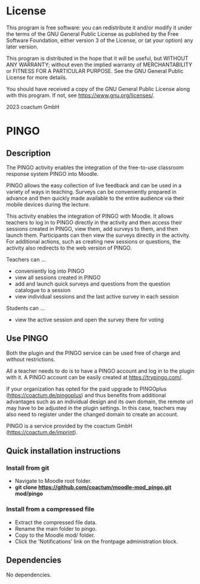 # License #

This program is free software: you can redistribute it and/or modify it under
the terms of the GNU General Public License as published by the Free Software
Foundation, either version 3 of the License, or (at your option) any later
version.

This program is distributed in the hope that it will be useful, but WITHOUT ANY
WARRANTY; without even the implied warranty of MERCHANTABILITY or FITNESS FOR A
PARTICULAR PURPOSE.  See the GNU General Public License for more details.

You should have received a copy of the GNU General Public License along with
this program.  If not, see <https://www.gnu.org/licenses/>.

2023 coactum GmbH

# PINGO #

## Description ##

The PINGO activity enables the integration of the free-to-use classroom response system PINGO into Moodle.

PINGO allows the easy collection of live feedback and can be used in a variety of ways in teaching. Surveys can be conveniently prepared in advance and then quickly made available to the entire audience via their mobile devices during the lecture.

This activity enables the integration of PINGO with Moodle. It allows teachers to log in to PINGO directly in the activity and then access their sessions created in PINGO, view them, add surveys to them, and then launch them.
Participants can then view the surveys directly in the activity. For additional actions, such as creating new sessions or questions, the activity also redirects to the web version of PINGO.

Teachers can ...

- conveniently log into PINGO
- view all sessions created in PINGO
- add and launch quick surveys and questions from the question catalogue to a session
- view individual sessions and the last active survey in each session

Students can ...

- view the active session and open the survey there for voting

## Use PINGO

Both the plugin and the PINGO service can be used free of charge and without restrictions.

All a teacher needs to do is to have a PINGO account and log in to the plugin with it. A PINGO account can be easily created at https://trypingo.com/.

If your organization has opted for the paid upgrade to PINGOplus (https://coactum.de/pingoplus) and thus benefits from additional advantages such as an individual design and its own domain, the remote url may have to be adjusted in the plugin settings. In this case, teachers may also need to register under the changed domain to create an account.

PINGO is a service provided by the coactum GmbH (https://coactum.de/imprint).

## Quick installation instructions ##

### Install from git ###
- Navigate to Moodle root folder.
- **git clone https://github.com/coactum/moodle-mod_pingo.git mod/pingo**

### Install from a compressed file ###
- Extract the compressed file data.
- Rename the main folder to pingo.
- Copy to the Moodle mod/ folder.
- Click the 'Notifications' link on the frontpage administration block.

## Dependencies ##
No dependencies.